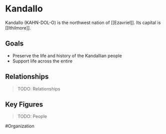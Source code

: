 # Kandallo
Kandallo (KAHN-DOL-O) is the northwest nation of [[Ezavriel]]. Its capital is [[Ithilmore]]. 

## Goals
- Preserve the life and history of the Kandallian people
- Support life across the entire 

## Relationships
> TODO: Relationships

## Key Figures
> TODO: People

#Organization